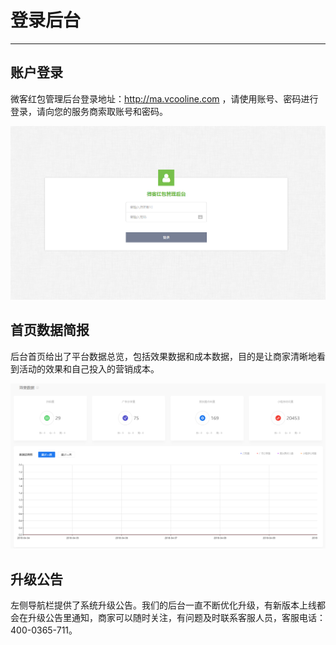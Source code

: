 # 登录后台

---

## 账户登录

微客红包管理后台登录地址：http://ma.vcooline.com  ，请使用账号、密码进行登录，请向您的服务商索取账号和密码。

![](/assets/import.png0001111)

## 首页数据简报

后台首页给出了平台数据总览，包括效果数据和成本数据，目的是让商家清晰地看到活动的效果和自己投入的营销成本。

![](/assets/import.png789)

## 升级公告

左侧导航栏提供了系统升级公告。我们的后台一直不断优化升级，有新版本上线都会在升级公告里通知，商家可以随时关注，有问题及时联系客服人员，客服电话：400-0365-711。

